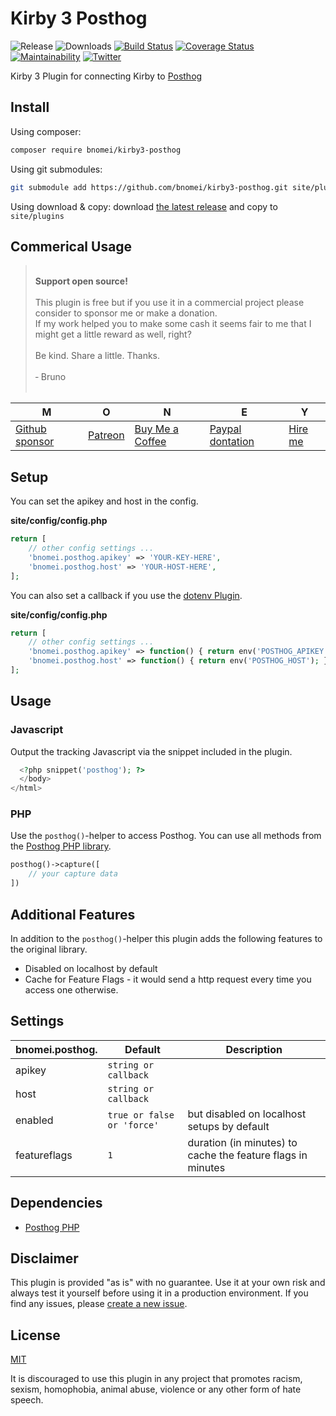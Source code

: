 # Kirby 3 Posthog

![Release](https://flat.badgen.net/packagist/v/bnomei/kirby3-posthog?color=ae81ff)
![Downloads](https://flat.badgen.net/packagist/dt/bnomei/kirby3-posthog?color=272822)
[![Build Status](https://flat.badgen.net/travis/bnomei/kirby3-posthog)](https://travis-ci.com/bnomei/kirby3-posthog)
[![Coverage Status](https://flat.badgen.net/coveralls/c/github/bnomei/kirby3-posthog)](https://coveralls.io/github/bnomei/kirby3-posthog)
[![Maintainability](https://flat.badgen.net/codeclimate/maintainability/bnomei/kirby3-posthog)](https://codeclimate.com/github/bnomei/kirby3-posthog)
[![Twitter](https://flat.badgen.net/badge/twitter/bnomei?color=66d9ef)](https://twitter.com/bnomei)

Kirby 3 Plugin for connecting Kirby to [Posthog](https://posthog.com/)

## Install

Using composer:

```bash
composer require bnomei/kirby3-posthog
```

Using git submodules:

```bash
git submodule add https://github.com/bnomei/kirby3-posthog.git site/plugins/kirby3-posthog
```

Using download & copy: download [the latest release](https://github.com/bnomei/kirby3-posthog/releases) and copy to `site/plugins`

## Commerical Usage

> <br>
> <b>Support open source!</b><br><br>
> This plugin is free but if you use it in a commercial project please consider to sponsor me or make a donation.<br>
> If my work helped you to make some cash it seems fair to me that I might get a little reward as well, right?<br><br>
> Be kind. Share a little. Thanks.<br><br>
> &dash; Bruno<br>
> &nbsp;

| M | O | N | E | Y |
|---|----|---|---|---|
| [Github sponsor](https://github.com/sponsors/bnomei) | [Patreon](https://patreon.com/bnomei) | [Buy Me a Coffee](https://buymeacoff.ee/bnomei) | [Paypal dontation](https://www.paypal.me/bnomei/15) | [Hire me](mailto:b@bnomei.com?subject=Kirby) |

## Setup

You can set the apikey and host in the config.

**site/config/config.php**
```php
return [
    // other config settings ...
    'bnomei.posthog.apikey' => 'YOUR-KEY-HERE',
    'bnomei.posthog.host' => 'YOUR-HOST-HERE',
];
```

You can also set a callback if you use the [dotenv Plugin](https://github.com/bnomei/kirby3-dotenv).

**site/config/config.php**
```php
return [
    // other config settings ...
    'bnomei.posthog.apikey' => function() { return env('POSTHOG_APIKEY'); },
    'bnomei.posthog.host' => function() { return env('POSTHOG_HOST'); },
];
```

## Usage

### Javascript

Output the tracking Javascript via the snippet included in the plugin.

```php
  <?php snippet('posthog'); ?>
  </body>
</html>
```

### PHP

Use the `posthog()`-helper to access Posthog. You can use all methods from the [Posthog PHP library](https://github.com/PostHog/posthog-php).

```php
posthog()->capture([
    // your capture data
])
```

## Additional Features

In addition to the `posthog()`-helper this plugin adds the following features to the original library.

- Disabled on localhost by default
- Cache for Feature Flags - it would send a http request every time you access one otherwise.

## Settings

| bnomei.posthog.    | Default                   | Description                                                 |
|--------------------|---------------------------|-------------------------------------------------------------|
| apikey             | `string or callback`      |                                                             |
| host               | `string or callback`      |                                                             |
| enabled            | `true or false or 'force'` | but disabled on localhost setups by default                 |
| featureflags | `1`                       | duration (in minutes) to cache the feature flags in minutes |

## Dependencies

- [Posthog PHP](https://github.com/PostHog/posthog-php)

## Disclaimer

This plugin is provided "as is" with no guarantee. Use it at your own risk and always test it yourself before using it in a production environment. If you find any issues, please [create a new issue](https://github.com/bnomei/kirby3-posthog/issues/new).

## License

[MIT](https://opensource.org/licenses/MIT)

It is discouraged to use this plugin in any project that promotes racism, sexism, homophobia, animal abuse, violence or any other form of hate speech.


